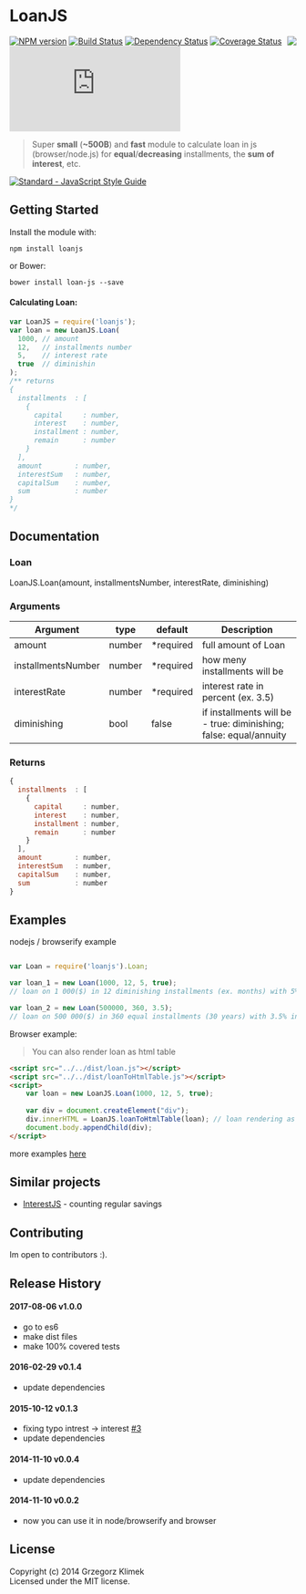 # LoanJS

[<img src="http://npm.packagequality.com/badge/loanjs.png" align="right"/>](http://packagequality.com/#?package=loanjs)
[![NPM version](https://badge.fury.io/js/loanjs.svg)](http://badge.fury.io/js/loanjs)
[![Build Status](https://travis-ci.org/kfiku/LoanJS.svg)](https://travis-ci.org/kfiku/LoanJS) [![Dependency Status](https://david-dm.org/kfiku/LoanJS/dev-status.svg)](https://david-dm.org/kfiku/loanjs)
[![Coverage Status](https://coveralls.io/repos/github/kfiku/LoanJS/badge.svg)](https://coveralls.io/github/kfiku/LoanJS)
![core gzip size](http://img.badgesize.io/https://unpkg.com/loanjs@1.0.1/dist/loan.min.js?compression=gzip&label=core%20gzip%20size)

> Super **small** (**~500B**) and **fast** module to calculate loan in js (browser/node.js) for **equal**/**decreasing** installments, the **sum of interest**, etc.

[![Standard - JavaScript Style Guide](https://cdn.rawgit.com/feross/standard/master/badge.svg)](https://github.com/feross/standard)

## Getting Started

Install the module with: 
```
npm install loanjs
```

or Bower:
```
bower install loan-js --save
```

#### Calculating Loan:
```js
var LoanJS = require('loanjs');
var loan = new LoanJS.Loan(
  1000, // amount
  12,   // installments number
  5,    // interest rate
  true  // diminishin
);
/** returns
{ 
  installments  : [
    {
      capital     : number,
      interest    : number,
      installment : number,
      remain      : number
    }
  ],
  amount        : number,
  interestSum   : number,
  capitalSum    : number,
  sum           : number
}
*/
```

## Documentation

### Loan
LoanJS.Loan(amount, installmentsNumber, interestRate, diminishing)

### Arguments
| Argument           | type   | default   | Description
| ------------------ | ------ | --------- | ------------------
| amount             | number | *required | full amount of Loan
| installmentsNumber | number | *required | how meny installments will be
| interestRate       | number | *required | interest rate in percent (ex. 3.5)
| diminishing        | bool   | false     | if installments will be - true: diminishing; false: equal/annuity

### Returns
```js
{ 
  installments  : [
    {
      capital     : number,
      interest    : number,
      installment : number,
      remain      : number
    }
  ],
  amount        : number,
  interestSum   : number,
  capitalSum    : number,
  sum           : number
}
```

## Examples

nodejs / browserify example
```js

var Loan = require('loanjs').Loan;

var loan_1 = new Loan(1000, 12, 5, true);
// loan on 1 000($) in 12 diminishing installments (ex. months) with 5% interest rate

var loan_2 = new Loan(500000, 360, 3.5);
// loan on 500 000($) in 360 equal installments (30 years) with 3.5% interest rate
```

Browser example:
> You can also render loan as html table

```html
<script src="../../dist/loan.js"></script>
<script src="../../dist/loanToHtmlTable.js"></script>
<script>
    var loan = new LoanJS.Loan(1000, 12, 5, true);
    
    var div = document.createElement("div");
    div.innerHTML = LoanJS.loanToHtmlTable(loan); // loan rendering as html table string
    document.body.appendChild(div);
</script>
```

more examples [here](https://github.com/kfiku/LoanJS/tree/master/example)

## Similar projects
* [InterestJS](https://github.com/kfiku/InterestJS) - counting regular savings

## Contributing

Im open to contributors :).


## Release History

#### 2017-08-06 v1.0.0
 * go to es6
 * make dist files
 * make 100% covered tests

#### 2016-02-29 v0.1.4
 * update dependencies

#### 2015-10-12 v0.1.3
 * fixing typo intrest -> interest [#3](https://github.com/kfiku/LoanJS/issues/3)
 * update dependencies

#### 2014-11-10 v0.0.4
 * update dependencies
 
#### 2014-11-10 v0.0.2
 * now you can use it in node/browserify and browser



## License

Copyright (c) 2014 Grzegorz Klimek  
Licensed under the MIT license.
